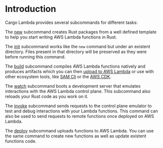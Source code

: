 # Introduction

Cargo Lambda provides several subcommands for different tasks:

The [new](/commands/new) subcommand creates Rust packages from a well defined template to help you start writing AWS Lambda functions in Rust.

The [init](/commands/init) subcommand works like the `new` command but under an existent directory. Files present in that directory will be preserved as they were before running this command.

The [build](/commands/build) subcommand compiles AWS Lambda functions natively and produces artifacts which you can then [upload to AWS Lambda](/commands/deploy) or use with other ecosystem tools, like [SAM Cli](https://github.com/aws/aws-sam-cli) or the [AWS CDK](https://github.com/aws/aws-cdk).

The [watch](/commands/watch) subcommand boots a development server that emulates interactions with the AWS Lambda control plane. This subcommand also reloads your Rust code as you work on it.

The [invoke](/commands/invoke) subcommand sends requests to the control plane emulator to test and debug interactions with your Lambda functions. This command can also be used to send requests to remote functions once deployed on AWS Lambda.

The [deploy](/commands/deploy) subcommand uploads functions to AWS Lambda. You can use the same command to create new functions as well as update existent functions code.
